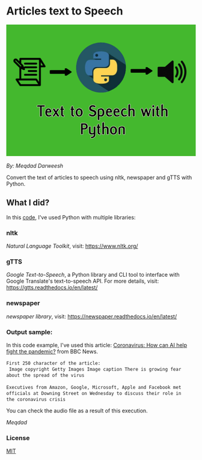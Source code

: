 # Articles text to Speech

![Repo Banner](images\Banner.png)

_By: Meqdad Darweesh_

Convert the text of articles to speech using nltk, newspaper and gTTS with Python.

## What I did?

In this [code](text_to_speech.py), I've used Python with multiple libraries:

### nltk
_Natural Language Toolkit_, visit: https://www.nltk.org/

### gTTS
_Google Text-to-Speech_, a Python library and CLI tool to interface with Google Translate's text-to-speech API.
For more details, visit: https://gtts.readthedocs.io/en/latest/

### newspaper
_newspaper library_, visit: https://newspaper.readthedocs.io/en/latest/

### Output sample:

In this code example, I've used this article:
[Coronavirus: How can AI help fight the pandemic?](https://www.bbc.com/news/technology-51851292) from BBC News.

```
First 250 character of the article:
 Image copyright Getty Images Image caption There is growing fear about the spread of the virus

Executives from Amazon, Google, Microsoft, Apple and Facebook met officials at Downing Street on Wednesday to discuss their role in 
the coronavirus crisis
```
You can check the audio file as a result of this execution.

_Meqdad_

### License
[MIT](LICENSE)